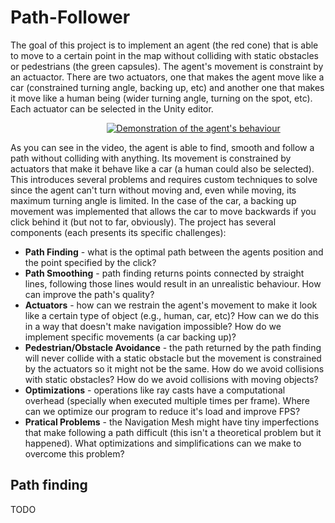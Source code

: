 # Path-Follower

The goal of this project is to implement an agent (the red cone) that is able to move to a certain point in the map without colliding with static obstacles or pedestrians (the green capsules).
The agent's movement is constraint by an actuactor. There are two actuators, one that makes the agent move like a car (constrained turning angle, backing up, etc) and another one that makes it move like a human being (wider turning angle, turning on the spot, etc). Each actuator can be selected in the Unity editor.

&nbsp;&nbsp;&nbsp;&nbsp;&nbsp;&nbsp;&nbsp;&nbsp;&nbsp;&nbsp;&nbsp;&nbsp;&nbsp;&nbsp;&nbsp;&nbsp;&nbsp;&nbsp;&nbsp;&nbsp;&nbsp;&nbsp;&nbsp;&nbsp;&nbsp;&nbsp;&nbsp;&nbsp;&nbsp;&nbsp;&nbsp;&nbsp;&nbsp;&nbsp;&nbsp;&nbsp;&nbsp;&nbsp;&nbsp;[![Demonstration of the agent's behaviour](http://img.youtube.com/vi/KpZ4TUli2FY/0.jpg)](https://youtu.be/KpZ4TUli2FY)

As you can see in the video, the agent is able to find, smooth and follow a path without colliding with anything. Its movement is constrained by actuators that make it behave like a car (a human could also be selected). This introduces several problems and requires custom techniques to solve since the agent can't turn without moving and, even while moving, its maximum turning angle is limited. In the case of the car, a backing up movement was implemented that allows the car to move backwards if you click behind it (but not to far, obviously). 
The project has several components (each presents its specific challenges):
* **Path Finding** - what is the optimal path between the agents position and the point specified by the click?
* **Path Smoothing** - path finding returns points connected by straight lines, following those lines would result in an unrealistic behaviour. How can improve the path's quality?
* **Actuators** - how can we restrain the agent's movement to make it look like a certain type of object (e.g., human, car, etc)? How can we do this in a way that doesn't make navigation impossible? How do we implement specific movements (a car backing up)?
* **Pedestrian/Obstacle Avoidance** - the path returned by the path finding will never collide with a static obstacle but the movement is constrained by the actuators so it might not be the same. How do we avoid collisions with static obstacles? How do we avoid collisions with moving objects?
* **Optimizations** -  operations like ray casts have a computational overhead (specially when executed multiple times per frame). 
Where can we optimize our program to reduce it's load and improve FPS? 
* **Pratical Problems** - the Navigation Mesh might have tiny imperfections that make following a path difficult (this isn't a theoretical problem but it happened). What optimizations and simplifications can we make to overcome this problem?

## Path finding

TODO
